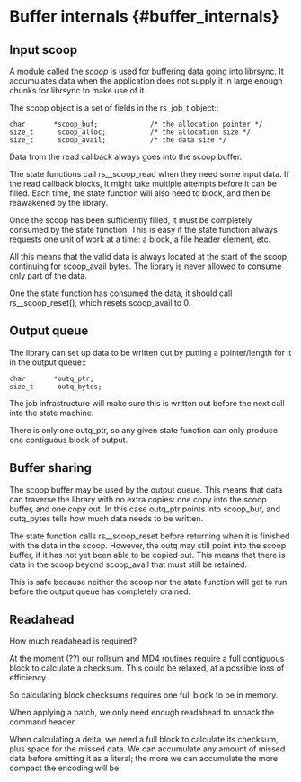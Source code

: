 # Buffer internals {#buffer_internals}

## Input scoop

A module called the *scoop* is used for buffering data going into
librsync.  It accumulates data when the application does not supply it
in large enough chunks for librsync to make use of it.

The scoop object is a set of fields in the rs_job_t object::

    char       *scoop_buf;             /* the allocation pointer */
    size_t      scoop_alloc;           /* the allocation size */
    size_t      scoop_avail;           /* the data size */

Data from the read callback always goes into the scoop buffer.

The state functions call rs__scoop_read when they need some input
data.  If the read callback blocks, it might take multiple attempts
before it can be filled.  Each time, the state function will also need
to block, and then be reawakened by the library.

Once the scoop has been sufficiently filled, it must be completely
consumed by the state function.  This is easy if the state function
always requests one unit of work at a time: a block, a file header
element, etc.

All this means that the valid data is always located at the start of
the scoop, continuing for scoop_avail bytes.  The library is never
allowed to consume only part of the data.

One the state function has consumed the data, it should call
rs__scoop_reset(), which resets scoop_avail to 0.


## Output queue

The library can set up data to be written out by putting a
pointer/length for it in the output queue::

    char       *outq_ptr;
    size_t      outq_bytes;

The job infrastructure will make sure this is written out before the
next call into the state machine.

There is only one outq_ptr, so any given state function can only
produce one contiguous block of output.


## Buffer sharing

The scoop buffer may be used by the output queue.  This means that
data can traverse the library with no extra copies: one copy into the
scoop buffer, and one copy out.  In this case outq_ptr  points into
scoop_buf, and outq_bytes tells how much data needs to be written.

The state function calls rs__scoop_reset before returning when it is
finished with the data in the scoop.  However, the outq may still
point into the scoop buffer, if it has not yet been able to be copied
out.  This means that there is data in the scoop beyond scoop_avail
that must still be retained.

This is safe because neither the scoop nor the state function will
get to run before the output queue has completely drained.


## Readahead

How much readahead is required?

At the moment (??) our rollsum and MD4 routines require a full
contiguous block to calculate a checksum.  This could be relaxed, at a
possible loss of efficiency.

So calculating block checksums requires one full block to be in
memory.

When applying a patch, we only need enough readahead to unpack the
command header.

When calculating a delta, we need a full block to calculate its
checksum, plus space for the missed data.  We can accumulate any
amount of missed data before emitting it as a literal; the more we can
accumulate the more compact the encoding will be.
